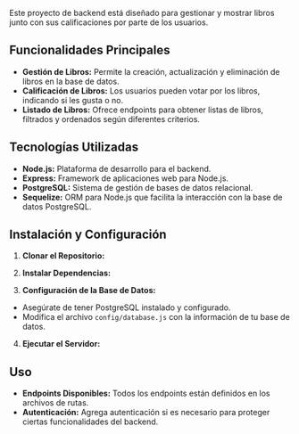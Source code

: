 Este proyecto de backend está diseñado para gestionar y mostrar libros junto con sus calificaciones por parte de los usuarios.

## Funcionalidades Principales

- **Gestión de Libros:** Permite la creación, actualización y eliminación de libros en la base de datos.
- **Calificación de Libros:** Los usuarios pueden votar por los libros, indicando si les gusta o no.
- **Listado de Libros:** Ofrece endpoints para obtener listas de libros, filtrados y ordenados según diferentes criterios.

## Tecnologías Utilizadas

- **Node.js:** Plataforma de desarrollo para el backend.
- **Express:** Framework de aplicaciones web para Node.js.
- **PostgreSQL:** Sistema de gestión de bases de datos relacional.
- **Sequelize:** ORM para Node.js que facilita la interacción con la base de datos PostgreSQL.

## Instalación y Configuración

1. **Clonar el Repositorio:**

2. **Instalar Dependencias:**

3. **Configuración de la Base de Datos:**

- Asegúrate de tener PostgreSQL instalado y configurado.
- Modifica el archivo `config/database.js` con la información de tu base de datos.

4. **Ejecutar el Servidor:**

## Uso

- **Endpoints Disponibles:** Todos los endpoints están definidos en los archivos de rutas.
- **Autenticación:** Agrega autenticación si es necesario para proteger ciertas funcionalidades del backend.
